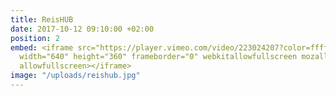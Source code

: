 ```yaml
---
title: ReisHUB
date: 2017-10-12 09:10:00 +02:00
position: 2
embed: <iframe src="https://player.vimeo.com/video/223024207?color=ffffff&title=0&byline=0&portrait=0"
  width="640" height="360" frameborder="0" webkitallowfullscreen mozallowfullscreen
  allowfullscreen></iframe>
image: "/uploads/reishub.jpg"
---
```


